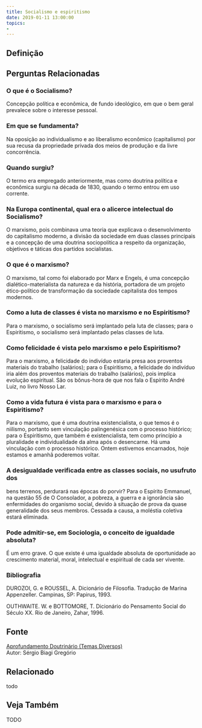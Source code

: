 ```yaml
---
title: Socialismo e espiritismo
date: 2019-01-11 13:00:00
topics: 
- 
---
```


## Definição


## Perguntas Relacionadas

### O que é o Socialismo?
Concepção política e econômica, de fundo ideológico, em que o bem geral
prevalece sobre o interesse pessoal.

### Em que se fundamenta?
Na oposição ao individualismo e ao liberalismo econômico (capitalismo)
por sua recusa da propriedade privada dos meios de produção e da livre
concorrência.

### Quando surgiu?
O termo era empregado anteriormente, mas como doutrina política e
econômica surgiu na década de 1830, quando o termo entrou em uso
corrente.

### Na Europa continental, qual era o alicerce intelectual do Socialismo?
O marxismo, pois combinava uma teoria que explicava o desenvolvimento do
capitalismo moderno, a divisão da sociedade em duas classes principais e
a concepção de uma doutrina sociopolítica a respeito da organização,
objetivos e táticas dos partidos socialistas.

### O que é o marxismo?
O marxismo, tal como foi elaborado por Marx e Engels, é uma concepção
dialético-materialista da natureza e da história, portadora de um
projeto ético-político de transformação da sociedade capitalista dos
tempos modernos.

### Como a luta de classes é vista no marxismo e no Espiritismo?
Para o marxismo, o socialismo será implantado pela luta de classes; para
o Espiritismo, o socialismo será implantado pelas classes de luta.

### Como felicidade é vista pelo marxismo e pelo Espiritismo?
Para o marxismo, a felicidade do indivíduo estaria presa aos proventos
materiais do trabalho (salários); para o Espiritismo, a felicidade do
indivíduo iria além dos proventos materiais do trabalho (salários), pois
implica evolução espiritual. São os bônus-hora de que nos fala o
Espírito André Luiz, no livro Nosso Lar.

### Como a vida futura é vista para o marxismo e para o Espiritismo?
Para o marxismo, que é uma doutrina existencialista, o que temos é o
niilismo, portanto sem vinculação palingenésica com o processo
histórico; para o Espiritismo, que também é existencialista, tem como
princípio a pluralidade e individualidade da alma após o desencarne. Há
uma vinculação com o processo histórico. Ontem estivemos encarnados,
hoje estamos e amanhã poderemos voltar.

### A desigualdade verificada entre as classes sociais, no usufruto dos
bens terrenos, perdurará nas épocas do porvir?
Para o Espírito Emmanuel, na questão 55 de O Consolador, a pobreza, a
guerra e a ignorância são enfermidades do organismo social, devido à
situação de prova da quase generalidade dos seus membros. Cessada a
causa, a moléstia coletiva estará eliminada.

### Pode admitir-se, em Sociologia, o conceito de igualdade absoluta?
É um erro grave. O que existe é uma igualdade absoluta de oportunidade
ao crescimento material, moral, intelectual e espiritual de cada ser
vivente.


### Bibliografia
DUROZOI, G. e ROUSSEL, A. Dicionário de Filosofia. Tradução de Marina
Appenzeller. Campinas, SP: Papirus, 1993.

OUTHWAITE. W. e BOTTOMORE, T. Dicionário do Pensamento Social do Século
XX. Rio de Janeiro, Zahar, 1996.

## Fonte
[Aprofundamento Doutrinário (Temas Diversos)](https://sites.google.com/view/aprofundamentodoutrinario/socialismo-e-espiritismo)  
Autor: Sérgio Biagi Gregório



## Relacionado
todo

## Veja Também
TODO


